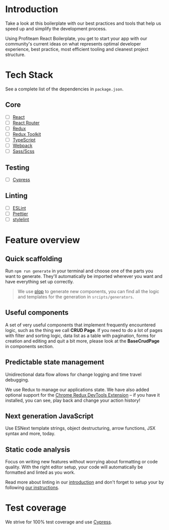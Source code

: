 # Introduction

Take a look at this boilerplate with our best practices
and tools that help us speed up and simplify the development process.

Using Profiteam React Boilerplate, you get to start your app with our community's current
ideas on what represents optimal developer experience, best practice, most
efficient tooling and cleanest project structure.

# Tech Stack
See a complete list of the dependencies in `package.json`.

## Core

- [ ] [React](https://facebook.github.io/react/)
- [ ] [React Router](https://github.com/remix-run/react-router)
- [ ] [Redux](http://redux.js.org/)
- [ ] [Redux Toolkit](https://redux-toolkit.js.org/)
- [ ] [TypeScript](https://www.typescriptlang.org/)
- [ ] [Webpack](https://webpack.js.org/)
- [ ] [Sass/Scss](https://sass-lang.com/)

## Testing

- [ ] [Cypress](http://facebook.github.io/jest/)

## Linting

- [ ] [ESLint](http://eslint.org/)
- [ ] [Prettier](https://prettier.io/)
- [ ] [stylelint](https://stylelint.io/)

# Feature overview

## Quick scaffolding

Run `npm run generate` in your terminal and choose one of the parts you want
to generate. They'll automatically be imported wherever you want and have
everything set up correctly.

> We use [plop] to generate new components, you can find all the logic and
> templates for the generation in `srcipts/generators`.

[plop]: https://github.com/amwmedia/plop

## Useful components

A set of very useful components that implement frequently encountered logic, such as the thing we call **CRUD Page**.
If you need to do a lot of pages with filter and sorting logic, data list as a table with pagination, forms for creation and editing and quit a bit more, please look at the **BaseCrudPage** in components section.

## Predictable state management

Unidirectional data flow allows for change logging and time travel debugging.

We use Redux to manage our applications state. We have also added optional
support for the [Chrome Redux DevTools Extension] – if you have it installed,
you can see, play back and change your action history!

[chrome redux devtools extension]: https://chrome.google.com/webstore/detail/redux-devtools/lmhkpmbekcpmknklioeibfkpmmfibljd

## Next generation JavaScript

Use ESNext template strings, object destructuring, arrow functions, JSX syntax
and more, today.

## Static code analysis

Focus on writing new features without worrying about formatting or code quality. With the right editor setup, your code will automatically be formatted and linted as you work.

Read more about linting in our [introduction](./introduction.md) and don't forget to setup your by following [our instructions](./editor.md).

# Test coverage

We strive for 100% test coverage and use [Cypress].

[Cypress]: https://github.com/cypress-io/cypress
